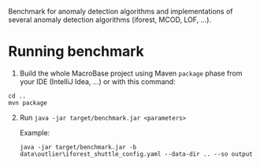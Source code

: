 Benchmark for anomaly detection algorithms and implementations of several anomaly detection algorithms (iforest, MCOD, LOF, ...).

# Running benchmark

1. Build the whole MacroBase project using Maven `package` phase from your IDE (IntelliJ Idea, ...) or with this command: 
```
cd ..
mvn package
```
2. Run `java -jar target/benchmark.jar <parameters>`

   Example:
  
   `java -jar target/benchmark.jar -b data\outlier\iforest_shuttle_config.yaml --data-dir .. --so output`
